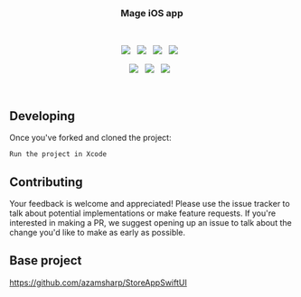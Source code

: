 
<br>

<h3 align="center">
    Mage iOS app
</h3>

<br>

<p align="center">
    <a href="https://github.com/CodeCrowCorp/cro_ios"><img src="https://img.shields.io/github/v/release/CodeCrowCorp/cro_ios?color=%23ff00a0&include_prereleases&label=version&sort=semver"></a>
    &nbsp;
    <a href="https://github.com/CodeCrowCorp/cro_ios"><img src="https://img.shields.io/badge/built_with-iOS-FFFFFF.svg"></a>
    &nbsp;
    <a href="https://github.com/CodeCrowCorp/cro_ios/actions"><img src="https://github.com/CodeCrowCorp/cro_ios/actions/workflows/prod-ios.yml/badge.svg"></a>
    &nbsp;
    <a href="https://about.codecov.io/"><img src="https://codecov.io/gh/CodeCrowCorp/cro_ios/branch/main/graph/badge.svg"></a>
    &nbsp;
</p>

<p align="center">
    <a href="https://github.com/CodeCrowCorp/cro_ios/blob/master/LICENSE.md"><img src="https://img.shields.io/badge/license-GPL3.0-00bfff.svg"></a>
    &nbsp;
	<a href="https://discord.gg/codecrow"><img src="https://img.shields.io/discord/766681806463303680?label=discord&color=5a66f6"></a>
	&nbsp;
    <a href="https://twitter.com/CodeCrowCorp"><img src="https://img.shields.io/badge/twitter-follow_us-1d9bf0.svg"></a>
    &nbsp;
</p>

<br>

## Developing

Once you've forked and cloned the project:

`Run the project in Xcode`

## Contributing

Your feedback is welcome and appreciated! Please use the issue tracker to talk about potential implementations or make feature requests. If you're interested in making a PR, we suggest opening up an issue to talk about the change you'd like to make as early as possible.

## Base project
https://github.com/azamsharp/StoreAppSwiftUI
